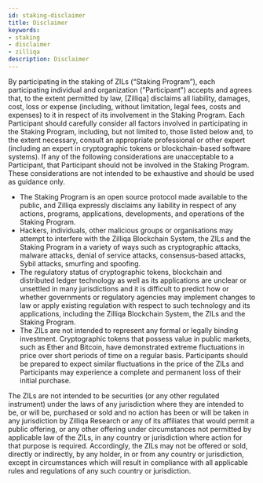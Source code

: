 ```yaml
---
id: staking-disclaimer
title: Disclaimer
keywords: 
- staking
- disclaimer
- zilliqa	
description: Disclaimer
---
```


By participating in the staking of ZILs (“Staking Program”), each participating individual and organization ("Participant") accepts and agrees that, to the extent permitted by law, [Zilliqa] disclaims all liability, damages, cost, loss or expense (including, without limitation, legal fees, costs and expenses) to it in respect of its involvement in the Staking Program. Each Participant should carefully consider all factors involved in participating in the Staking Program, including, but not limited to, those listed below and, to the extent necessary, consult an appropriate professional or other expert (including an expert in cryptographic tokens or blockchain-based software systems). If any of the following considerations are unacceptable to a Participant, that Participant should not be involved in the Staking Program. These considerations are not intended to be exhaustive and should be used as guidance only.

- The Staking Program is an open source protocol made available to the public, and Zilliqa expressly disclaims any liability in respect of any actions, programs, applications, developments, and operations of the Staking Program.
- Hackers, individuals, other malicious groups or organisations may attempt to interfere with the Zilliqa Blockchain System, the ZILs and the Staking Program in a variety of ways such as cryptographic attacks, malware attacks, denial of service attacks, consensus-based attacks, Sybil attacks, smurfing and spoofing.
- The regulatory status of cryptographic tokens, blockchain and distributed ledger technology as well as its applications are unclear or unsettled in many jurisdictions and it is difficult to predict how or whether governments or regulatory agencies may implement changes to law or apply existing regulation with respect to such technology and its applications, including the Zilliqa Blockchain System, the ZILs and the Staking Program.
- The ZILs are not intended to represent any formal or legally binding investment. Cryptographic tokens that possess value in public markets, such as Ether and Bitcoin, have demonstrated extreme fluctuations in price over short periods of time on a regular basis. Participants should be prepared to expect similar fluctuations in the price of the ZILs and Participants may experience a complete and permanent loss of their initial purchase.

The ZILs are not intended to be securities (or any other regulated instrument) under the laws of any jurisdiction where they are intended to be, or will be, purchased or sold and no action has been or will be taken in any jurisdiction by Zilliqa Research or any of its affiliates that would permit a public offering, or any other offering under circumstances not permitted by applicable law of the ZILs, in any country or jurisdiction where action for that purpose is required. Accordingly, the ZILs may not be offered or sold, directly or indirectly, by any holder, in or from any country or jurisdiction, except in circumstances which will result in compliance with all applicable rules and regulations of any such country or jurisdiction.

